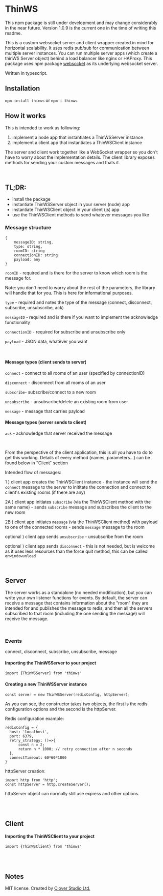 # ThinWS

This npm package is still under development and may change considerably in the near future. Version 1.0.9 is the current one in the time of writing this readme.

This is a custom websocket server and client wrapper created in mind for horizontal scalability. It uses redis pub/sub for communication between multiple server instances. You can run multiple server apps (which create a thinWS Server object) behind a load balancer like nginx or HAProxy. This package uses npm package [websocket](https://www.npmjs.com/package/websocket) as its underlying websocket server. 

Written in typescript.


## Installation
`npm install thinws`  or   `npm i thinws`

## How it works

This is intended to work as following:
1) Implement a node app that instantiates a ThinWSServer instance 
2) Implement a client app that instantiates a ThinWSClient instance 

The server and client work together like a WebSocket wrapper so you don't have to worry about the implementation details. The client library exposes methods for sending your custom messages and thats it. 

<br/>


## TL;DR:
- install the package
- instantiate ThinWSServer object in your server (node) app
- instantiate ThinWSClient object in your client (js) app
- use the ThinWSClient methods to send whatever messages you like


### Message structure

    {
        messageID: string,
        type: string,
        roomID: string   
        connectionID: string  
        payload: any
    }

`roomID`        - required and is there for the server to know which room is the message for.

Note: you don't need to worry about the rest of the parameters, the library will handle that for you. This is here for informational purposes.


`type`          - required and notes the type of the message (connect, disconnect, subscribe, unsubscribe, ack)

`messageID`     - required and is there if you want to implement the acknowledge functionality

`connectionID`  - required for subscribe and unsubscribe only

`payload`       - JSON data, whatever you want


<br/>



#### Message types (client sends to server)

`connect` - connect to all rooms of an user (specified by connectionID)

`disconnect` - disconnect from all rooms of an user

`subscribe`- subscribe/connect to a new room

`unsubscribe` - unsubscribe/delete an existing room from user

`message` - message that carries payload


#### Message types (server sends to client)

`ack` - acknowledge that server received the message



<br/>

From the perspective of the client application, this is all you have to do to get this working. Details of every method (names, parameters...) can be found below in "Client" section

Intended flow of messages:

1 ) client app creates the ThinWSClient instance - the instance will send the `connect` message to the server to inititate the connection and connect to client's existing rooms (if there are any)

2A ) client app initiates `subscribe` (via the ThinWSClient method with the same name) - sends `subscribe` message and subscribes the client to the new room

2B ) client app initiates `message` (via the ThinWSClient method) with payload to one of the connected rooms - sends `message` message to the room

optional ) client app sends `unsubscribe` - unsubscribe from the room

optional ) client app sends `disconnect` - this is not needed, but is welcome as it uses less resources than the force quit method, this can be called `onwindowunload`


<br/>


## Server

The server works as a standalone (no needed modification), but you can write your own listener functions for events. By default, the server can receive a message that contains information about the "room" they are intended for and publishes the message to redis, and then all the servers subscribed to that room (including the one sending the message) will receive the message. 







<br/>


### Events
connect,
disconnect,
subscribe,
unsubscribe,
message

#### Importing the ThinWSServer to your project
`import {ThinWSServer} from 'thinws'`

#### Creating a new ThinWSServer instance
    
    const server = new ThinWSServer(redisConfig, httpServer);

As you can see, the constructor takes two objects, the first is the redis configuration options and the second is the httpServer.

Redis configuration example:

    redisConfig = {
      host: 'localhost',
      port: 6379,
      retry_strategy: ()=>{
          const n = 2;
          return n * 1000; // retry connection after n seconds
      },
      connectTimeout: 60*60*1000
    }

httpServer creation: 
    
    import http from 'http';
    const httpServer = http.createServer();
    
httpServer object can normally still use express and other options.
    
    
<br/>
<br/>

## Client

#### Importing the ThinWSClient to your project
`import {ThinWSClient} from 'thinws'`


<br/>
<br/>

## Notes
MIT license. Created by [Clover Studio Ltd.](https://clover.studio/)
